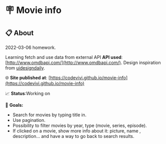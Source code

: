 # 🪧 Movie info

## 📋 About

<!-- ![alt app screenshot](./assets/images/screenshot.png) -->

2022-03-06 homework.

Learning fetch and use data from external API
**API used**: [http://www.omdbapi.com/](http://www.omdbapi.com/). Design inspiration from [uidesigndaily](https://www.uidesigndaily.com/posts/photoshop-movie-app-mobile-day-193).

🌐 **Site published at**: [https://codevivi.github.io/movie-info](https://codevivi.github.io/movie-info)

📈 **Status**:Working on

🎯 **Goals:**

- Search for movies by typing title in.
- Use pagination.
- Possibility to filter movies by year, type (movie, series, episode).
- If clicked on a movie, show more info about it: picture, name , description... and have a way to go back to search results.
